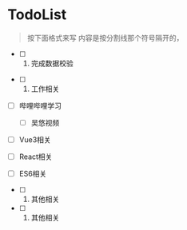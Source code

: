 # TodoList 

> 按下面格式来写
> 内容是按分割线那个符号隔开的，

<!-- 生活相关 -->
<!-- 分割线 -->
- [ ] 1. 完成数据校验


<!-- 工作相关 -->
<!-- 分割线 -->
- [ ] 1. 工作相关


<!-- 学习相关 -->
<!-- 分割线 -->
- [ ] 哔哩哔哩学习
  - [ ] 吴悠视频
- [ ] Vue3相关
- [ ] React相关
- [ ] ES6相关




<!-- 其他相关 -->
<!-- 分割线 -->
- [ ] 1. 其他相关
- [ ] 1. 其他相关






<!-- 
- [ ] **Cmd Markdown 开发**
    - [ ] 支持以 PDF 格式导出文稿
    - [x] 新增Todo列表功能 [语法参考](https://github.com/blog/1375-task-lists-in-gfm-issues-pulls-comments)
    - [x] 改进 LaTex 功能
        - [x] 修复 LaTex 公式渲染问题
        - [x] 新增 LaTex 公式编号功能 [语法参考](http://docs.mathjax.org/en/latest/tex.html#tex-eq-numbers)
- [ ] **七月旅行准备**
    - [ ] 准备邮轮上需要携带的物品
    - [ ] 浏览日本免税店的物品
    - [x] 购买蓝宝石公主号七月一日的船票
- [ ] 6. 完成数据校验
- [ ] **Cmd Markdown 开发**
    - [ ] 改进 Cmd 渲染算法，使用局部渲染技术提高渲染效率
    - [ ] 支持以 PDF 格式导出文稿
    - [x] 新增Todo列表功能 [语法参考](https://github.com/blog/1375-task-lists-in-gfm-issues-pulls-comments)
    - [x] 改进 LaTex 功能
        - [x] 修复 LaTex 公式渲染问题
        - [x] 新增 LaTex 公式编号功能 [语法参考](http://docs.mathjax.org/en/latest/tex.html#tex-eq-numbers)
- [ ] **七月旅行准备**
    - [ ] 准备邮轮上需要携带的物品
    - [ ] 浏览日本免税店的物品
    - [x] 购买蓝宝石公主号七月一日的船票
    - [ ]  -->